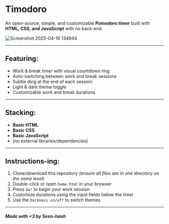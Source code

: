 # Timodoro

An open-source, simple, and customizable **Pomodoro timer** built with **HTML, CSS, and JavaScript** with no back-end.

![Screenshot 2025-04-19 134944](https://github.com/user-attachments/assets/e4fd49cd-9732-4aae-95a6-11522aea78bb)

---

## Featuring:

- Work & break timer with visual countdown ring  
- Auto-switching between work and break sessions  
- Subtle ding at the end of each session  
- Light & dark theme toggle  
- Customizable work and break durations  

---

## Stacking:

- **Basic HTML** 
- **Basic CSS**
- **Basic JavaScript** 
- (no external libraries/dependancies)

---

## Instructions-ing:

1. Clone/download this repository *(ensure all files are in one directory on the same level)*  
2. Double-click or open `home.html` in your browser  
3. Press `Go!` to begin your work session   
4. Customize durations using the input fields below the timer  
5. Use the `Darkness on/off` to switch themes

---

##### Made with <3 by Seen-hash
